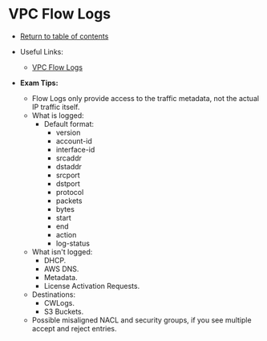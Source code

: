 # VPC Flow Logs

* [Return to table of contents](../../../README.md)

* Useful Links:
  * [VPC Flow Logs](https://docs.aws.amazon.com/vpc/latest/userguide/flow-logs.html)

* **Exam Tips:**
  * Flow Logs only provide access to the traffic metadata, not the actual IP traffic itself.
  * What is logged:
    * Default format:
      * version
      * account-id
      * interface-id
      * srcaddr
      * dstaddr
      * srcport
      * dstport
      * protocol
      * packets
      * bytes
      * start
      * end
      * action
      * log-status
  * What isn't logged:
    * DHCP.
    * AWS DNS.
    * Metadata.
    * License Activation Requests.
  * Destinations:
    * CWLogs.
    * S3 Buckets.
  * Possible misaligned NACL and security groups, if you see multiple accept and reject entries.
